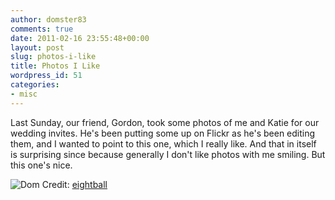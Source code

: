 ```yaml
---
author: domster83
comments: true
date: 2011-02-16 23:55:48+00:00
layout: post
slug: photos-i-like
title: Photos I Like
wordpress_id: 51
categories:
- misc
---
```


Last Sunday, our friend, Gordon, took some photos of me and Katie for our wedding invites. He's been putting some up on Flickr as he's been editing them, and I wanted to point to this one, which I really like. And that in itself is surprising since because generally I don't like photos with me smiling. But this one's nice.  

![Dom](http://farm6.static.flickr.com/5099/5448466649_7c390c741b.jpg)
Credit: [eightball](http://www.flickr.com/photos/kola1965/5448466649/)
